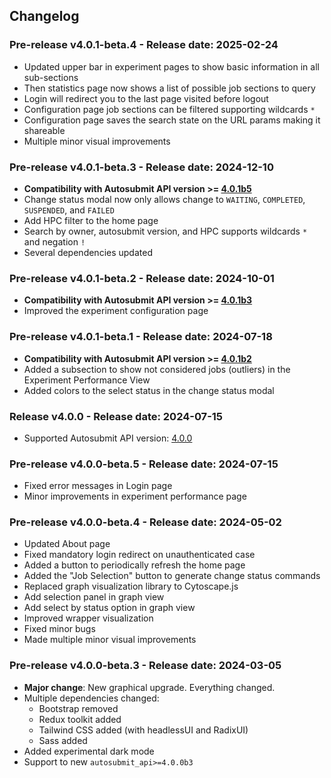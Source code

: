 ## Changelog

### Pre-release v4.0.1-beta.4 - Release date: 2025-02-24

* Updated upper bar in experiment pages to show basic information in all sub-sections
* Then statistics page now shows a list of possible job sections to query
* Login will redirect you to the last page visited before logout
* Configuration page job sections can be filtered supporting wildcards `*`
* Configuration page saves the search state on the URL params making it shareable
* Multiple minor visual improvements

### Pre-release v4.0.1-beta.3 - Release date: 2024-12-10

* **Compatibility with Autosubmit API version >= [4.0.1b5](https://pypi.org/project/autosubmit-api/4.0.1b5/)**
* Change status modal now only allows change to `WAITING`, `COMPLETED`, `SUSPENDED`, and `FAILED`
* Add HPC filter to the home page
* Search by owner, autosubmit version, and HPC supports wildcards `*` and negation `!`
* Several dependencies updated

### Pre-release v4.0.1-beta.2 - Release date: 2024-10-01

* **Compatibility with Autosubmit API version >= [4.0.1b3](https://pypi.org/project/autosubmit-api/4.0.1b3/)**
* Improved the experiment configuration page

### Pre-release v4.0.1-beta.1 - Release date: 2024-07-18

* **Compatibility with Autosubmit API version >= [4.0.1b2](https://pypi.org/project/autosubmit-api/4.0.1b1/)**
* Added a subsection to show not considered jobs (outliers) in the Experiment Performance View
* Added colors to the select status in the change status modal

### Release v4.0.0 - Release date: 2024-07-15

* Supported Autosubmit API version: [4.0.0](https://pypi.org/project/autosubmit-api/4.0.0/)

### Pre-release v4.0.0-beta.5 - Release date: 2024-07-15

* Fixed error messages in Login page
* Minor improvements in experiment performance page

### Pre-release v4.0.0-beta.4 - Release date: 2024-05-02

* Updated About page
* Fixed mandatory login redirect on unauthenticated case
* Added a button to periodically refresh the home page
* Added the "Job Selection" button to generate change status commands 
* Replaced graph visualization library to Cytoscape.js
* Add selection panel in graph view
* Add select by status option in graph view
* Improved wrapper visualization
* Fixed minor bugs
* Made multiple minor visual improvements

### Pre-release v4.0.0-beta.3 - Release date: 2024-03-05

* **Major change**: New graphical upgrade. Everything changed.
* Multiple dependencies changed:
    * Bootstrap removed
    * Redux toolkit added
    * Tailwind CSS added (with headlessUI and RadixUI)
    * Sass added
* Added experimental dark mode
* Support to new `autosubmit_api>=4.0.0b3`